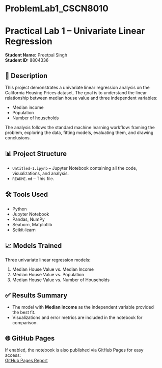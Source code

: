 # ProblemLab1_CSCN8010
# Practical Lab 1 – Univariate Linear Regression  
**Student Name:** Preetpal Singh  
**Student ID:** 8804336  

## 📘 Description
This project demonstrates a univariate linear regression analysis on the California Housing Prices dataset. The goal is to understand the linear relationship between median house value and three independent variables:
- Median income
- Population
- Number of households

The analysis follows the standard machine learning workflow: framing the problem, exploring the data, fitting models, evaluating them, and drawing conclusions.

## 📊 Project Structure
- `Untitled-1.ipynb` – Jupyter Notebook containing all the code, visualizations, and analysis.
- `README.md` – This file.


## 🛠️ Tools Used
- Python
- Jupyter Notebook
- Pandas, NumPy
- Seaborn, Matplotlib
- Scikit-learn

## 📈 Models Trained
Three univariate linear regression models:
1. Median House Value vs. Median Income
2. Median House Value vs. Population
3. Median House Value vs. Number of Households


## ✅ Results Summary
- The model with **Median Income** as the independent variable provided the best fit.
- Visualizations and error metrics are included in the notebook for comparison.

## 🌐 GitHub Pages
If enabled, the notebook is also published via GitHub Pages for easy access:  
[GitHub Pages Report](https://preetpalai.github.io/ProblemLab1_CSCN8010/)


